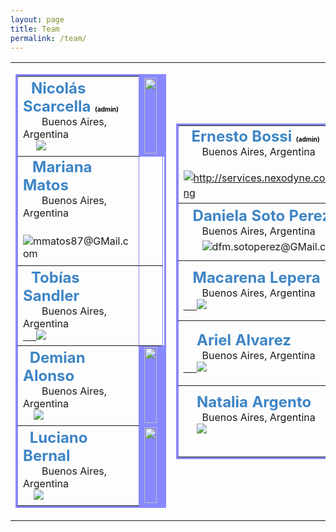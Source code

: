 ```yaml
---
layout: page
title: Team
permalink: /team/
---
```


<table cellspacing="0" class="sites-layout-hbox"><tbody><tr><td class="sites-layout-tile sites-tile-name-content-1"><div dir="ltr"><div dir="ltr">
<table border="3" bordercolor="#88f" cellspacing="0" style="border-collapse:collapse;border-color:rgb(136,136,255);border-width:3px">
<tbody>
<tr>
<td style="width:220px;height:128px"><b><font color="#3d85c6" size="5">&nbsp; Nicolás Scarcella </font><font color="#000000" size="1">(admin)</font><br>
</b>&nbsp; &nbsp; &nbsp; &nbsp;Buenos Aires, Argentina<br>
&nbsp; &nbsp; &nbsp;<a href="http://services.nexodyne.com/email/icon/s5WUC5IiBuzk7A%3D%3D/pgwOFso%3D/R01haWw%3D/0/image.png" imageanchor="1" style="font-size:14px;line-height:1.5"><img border="0" src="http://services.nexodyne.com/email/icon/s5WUC5IiBuzk7A%3D%3D/pgwOFso%3D/R01haWw%3D/0/image.png"></a></td>
<td style="border-collapse:collapse;border-color:rgb(136,136,255);border-right-width:4px;text-align:center;background-color:rgb(136,136,255);width:128px;height:128px"><img border="0" src="https://lh3.googleusercontent.com/--Ihegwo2biU/VE3SP4IeDLI/AAAAAAAAAcA/wNPP0AfryEA/s200/_MG_2426.jpg" style="display:block;margin-right:auto;text-align:left;width:100%"></td>
</tr>
<tr>
<td style="width:220px;height:128px">&nbsp;&nbsp;<b><font color="#3d85c6" size="5"> Mariana Matos</font><br>
</b>&nbsp; &nbsp; &nbsp; &nbsp;Buenos Aires, Argentina<br>
<span>&nbsp;&nbsp; &nbsp;</span><span>&nbsp;&nbsp; </span><img alt="mmatos87@GMail.com" src="http://services.nexodyne.com/email/icon/GWeeKiWD0ww%3D/2LI.uHo%3D/R01haWw%3D/0/image.png" style="margin-top:5px;margin-bottom:5px"></td>
<td style="width:128px;height:92px">&nbsp;</td>
</tr>
<tr>
<td style="width:220px;height:128px"><font color="#3d85c6"><font size="5"><b>&nbsp; Tobías Sandler</b></font></font><b><br>
</b>&nbsp; &nbsp; &nbsp; &nbsp;Buenos Aires, Argentina<br>
<span>
<div style="display:block;text-align:left">
<div style="display:block;text-align:left"><a href="http://thin-languages.uqbar.org/team/image.png?attredirects=0" imageanchor="1">&nbsp;&nbsp;&nbsp;&nbsp; <img border="0" src="http://thin-languages.uqbar.org/_/rsrc/1419896234979/team/image.png"></a></div>
</div>
</span></td>
<td style="width:128px;height:96px"><br>
</td>
</tr>
<tr>
<td style="width:220px;height:128px">&nbsp;<font color="#3d85c6"><font size="5"><b>&nbsp;Demian Alonso</b></font></font><b><br>
</b>&nbsp; &nbsp; &nbsp; &nbsp;Buenos Aires, Argentina
<div>
<div style="display:block;text-align:left">&nbsp; &nbsp;&nbsp;<a href="http://services.nexodyne.com/email/icon/1LcuIXSw.EzAhAL6/PSJjyoM%3D/R01haWw%3D/0/image.png" imageanchor="1"><img border="0" src="http://services.nexodyne.com/email/icon/1LcuIXSw.EzAhAL6/PSJjyoM%3D/R01haWw%3D/0/image.png"></a></div>
</div>
</td>
<td style="border-collapse:collapse;border-color:rgb(136,136,255);border-right-width:4px;text-align:center;background-color:rgb(136,136,255);width:128px;height:128px"><img border="0" src="https://lh5.googleusercontent.com/-U3GFwl33jGM/AAAAAAAAAAI/AAAAAAAAA4U/49CFk8dfFWE/s120-c/photo.jpg" style="display:block;margin-right:auto;text-align:left;width:100%"></td>
</tr>
<tr>
<td style="width:220px;height:128px">&nbsp;<font><b style="font-size:x-large;color:rgb(61,133,198)">&nbsp;Luciano Bernal</b></font><b><br>
</b>&nbsp; &nbsp; &nbsp; &nbsp;Buenos Aires, Argentina<br>
<div style="display:block;text-align:left">&nbsp; &nbsp;&nbsp;<a href="http://services.nexodyne.com/email/icon/UKI9EkyyULDpwXmP9iA%3D/rEr1xJk%3D/R01haWw%3D/0/image.pn" imageanchor="1"><img border="0" src="http://services.nexodyne.com/email/icon/UKI9EkyyULDpwXmP9iA%3D/rEr1xJk%3D/R01haWw%3D/0/image.pn"></a></div>
</td>
<td style="border-collapse:collapse;border-color:rgb(136,136,255);border-right-width:4px;text-align:center;background-color:rgb(136,136,255);width:128px;height:128px"><img border="0" src="http://thin-languages.uqbar.org/_/rsrc/1423757479985/team/LucianoBernal.png" style="display:block;margin-right:auto;text-align:left;height:100%">
</td>
</tr>
</tbody>
</table>
</div></div></td><td class="sites-layout-tile sites-tile-name-content-2"><div dir="ltr"><table border="3" bordercolor="#88f" cellspacing="0" style="border-collapse:collapse;border-color:rgb(136,136,255);border-width:3px">
<tbody>
<tr>
<td style="width:275px;height:103px"><b><font color="#3d85c6" size="5">&nbsp; Ernesto Bossi&nbsp;</font></b><b style="font-size:14.6666669845581px"><font color="#000000" size="1">(admin)</font></b><b><br>
</b>&nbsp; &nbsp; &nbsp; &nbsp;Buenos Aires, Argentina<br>
&nbsp; &nbsp; &nbsp;<a href="http://services.nexodyne.com/email/icon/eNpMMcoDlG5Wd%2BvR8vs%3D/QmmcT2o%3D/R01haWw%3D/0/image.png" imageanchor="1" style="line-height:1.5"><img alt="http://services.nexodyne.com/email/icon/eNpMMcoDlG5Wd%2BvR8vs%3D/QmmcT2o%3D/R01haWw%3D/0/image.png" border="0" src="http://services.nexodyne.com/email/icon/eNpMMcoDlG5Wd%2BvR8vs%3D/QmmcT2o%3D/R01haWw%3D/0/image.png"></a></td>
<td style="border-collapse:collapse;border-color:rgb(136,136,255);border-right-width:4px;text-align:center;width:104px;height:103px;background-color:rgb(136,136,255)"><img border="0" src="https://avatars0.githubusercontent.com/u/1045519?v=3&amp;s=110" style="display:block;margin-right:auto;text-align:left;width:100%"></td>
</tr>
<tr>
<td style="width:275px;height:92px">&nbsp;&nbsp;<b><font color="#3d85c6" size="5">&nbsp;Daniela Soto Perez</font><br>
</b>&nbsp; &nbsp; &nbsp; &nbsp;Buenos Aires, Argentina<span><br>
</span>&nbsp;&nbsp;&nbsp;&nbsp;&nbsp;&nbsp; <img alt="dfm.sotoperez@GMail.com" src="http://services.nexodyne.com/email/icon/ZuDjxkfAHPgpapTeHA%3D%3D/uH88dXQ%3D/R01haWw%3D/0/image.png" style="margin-top:5px;margin-bottom:5px"></td>
<td style="width:104px;height:92px">&nbsp;</td>
</tr>
<tr>
<td style="width:275px;height:96px">&nbsp;&nbsp;<b><font color="#3d85c6" size="5"> Macarena Lepera</font><br>
</b>&nbsp; &nbsp; &nbsp; &nbsp;Buenos Aires, Argentina<br>
<div style="display:block;text-align:left"><a href="http://services.nexodyne.com/email/icon/qZfDJ.FBc4.SVi4.4dKy/90cn3lE%3D/R01haWw%3D/0/image.png" imageanchor="1">&nbsp;&nbsp;&nbsp;&nbsp; <img border="0" src="http://services.nexodyne.com/email/icon/qZfDJ.FBc4.SVi4.4dKy/90cn3lE%3D/R01haWw%3D/0/image.png"></a></div>
</td>
<td style="width:104px;height:96px">&nbsp;</td>
</tr>
<tr>
<td style="width:275px;height:104px">&nbsp; &nbsp; &nbsp;<b><font color="#3d85c6" size="5">Ariel Alvarez</font><br>
</b>&nbsp; &nbsp; &nbsp; &nbsp;Buenos Aires, Argentina
<div><a href="http://services.nexodyne.com/email/icon/qZfDJ.FBc4.SVi4.4dKy/90cn3lE%3D/R01haWw%3D/0/image.png" imageanchor="1"></a>
<div style="display:block;text-align:left"><a href="http://services.nexodyne.com/email/icon/qZfDJ.FBc4.SVi4.4dKy/90cn3lE%3D/R01haWw%3D/0/image.png" imageanchor="1">&nbsp; &nbsp; &nbsp;</a><a href="http://services.nexodyne.com/email/icon/MXxLXi.626QIsGHZ4dtTptBK/0qHtNiU%3D/R01haWw%3D/0/image.png" imageanchor="1"><img border="0" src="http://services.nexodyne.com/email/icon/MXxLXi.626QIsGHZ4dtTptBK/0qHtNiU%3D/R01haWw%3D/0/image.png"></a></div>
</div>
</td>
<td style="width:104px;height:104px">&nbsp;<a href="http://thin-languages.uqbar.org/team/1499504_10202904770160335_8011548906617388934_n.jpg?attredirects=0" imageanchor="1" style="line-height:1.5"><img border="0" src="http://thin-languages.uqbar.org/_/rsrc/1423108628570/team/1499504_10202904770160335_8011548906617388934_n.jpg"></a>
<div style="display:block;text-align:left"></div>
</td>
</tr>
<tr>
<td style="width:275px;height:104px">&nbsp; &nbsp; &nbsp;<font color="#3d85c6"><font size="5"><b>Natalia Argento</b></font></font><b><br>
</b>&nbsp; &nbsp; &nbsp; &nbsp;Buenos Aires, Argentina <br>
<div style="display:block;text-align:left">&nbsp;&nbsp;&nbsp; &nbsp;<a href="http://services.nexodyne.com/email/icon/kObA7RO.%2BdkTorSwSfg%3D/u2ct.hA%3D/R01haWw%3D/0/image.png" imageanchor="1"><img border="0" src="http://services.nexodyne.com/email/icon/kObA7RO.%2BdkTorSwSfg%3D/u2ct.hA%3D/R01haWw%3D/0/image.png"></a></div>
<br>
</td>
<td style="width:128px;height:114px">&nbsp;</td>
</tr>
</tbody>
</table></div></td></tr></tbody></table>